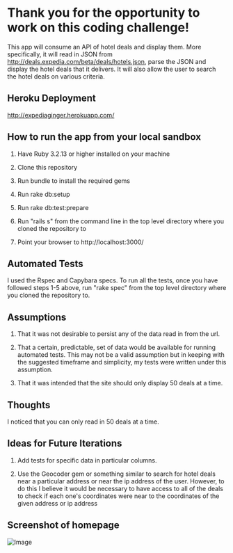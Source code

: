 
Thank you for the opportunity to work on this coding challenge!
===============================================================

This app will consume an API of hotel deals and display them.  More specifically, it will read in JSON from http://deals.expedia.com/beta/deals/hotels.json, parse the JSON and display the hotel deals that it delivers.  It will also allow the user to search the hotel deals on various criteria.

Heroku Deployment
-----------------
http://expediaginger.herokuapp.com/

How to run the app from your local sandbox
------------------------------------------
1) Have Ruby 3.2.13 or higher installed on your machine

2) Clone this repository

3) Run bundle to install the required gems

4) Run rake db:setup

5) Run rake db:test:prepare

6) Run "rails s" from the command line in the top level directory where you cloned the repository to

7) Point your browser to http://localhost:3000/

Automated Tests
---------------
I used the Rspec and Capybara specs.  To run all the tests, once you have followed steps 1-5 above, run "rake spec" from the top level directory where you cloned the repository to.

Assumptions
-----------
1) That it was not desirable to persist any of the data read in from the url.

2) That a certain, predictable, set of data would be available for running automated tests.  This may not be a valid assumption but in keeping with the suggested timeframe and simplicity, my tests were written under this assumption.

3) That it was intended that the site should only display 50 deals at a time.

Thoughts
--------
I noticed that you can only read in 50 deals at a time.

Ideas for Future Iterations
---------------------------
1) Add tests for specific data in particular columns.

2) Use the Geocoder gem or something similar to search for hotel deals near a particular address or near the ip address of the user.  However, to do this I believe it would be necessary to have access to all of the deals to check if each one's coordinates were near to the coordinates of the given address or ip address

Screenshot of homepage
----------------------

![Image](https://raw.github.com/ggriffis/hotel-deals/master/app/assets/images/Homepage.png)


